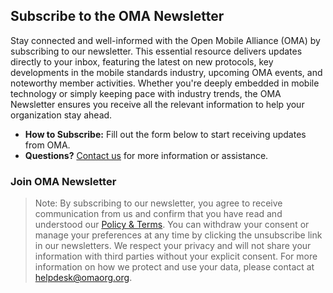 ## Subscribe to the OMA Newsletter

Stay connected and well-informed with the Open Mobile Alliance (OMA) by subscribing to our newsletter. This essential resource delivers updates directly to your inbox, featuring the latest on new protocols, key developments in the mobile standards industry, upcoming OMA events, and noteworthy member activities. Whether you're deeply embedded in mobile technology or simply keeping pace with industry trends, the OMA Newsletter ensures you receive all the relevant information to help your organization stay ahead.

- **How to Subscribe:** Fill out the form below to start receiving updates from OMA.
- **Questions?** [Contact us](/contact_us) for more information or assistance.

### Join OMA Newsletter

<script charset="utf-8" type="text/javascript" src="//js.hsforms.net/forms/embed/v2.js"></script>
<script>
  hbspt.forms.create({
    region: "na1",
    portalId: "21247113",
    formId: "56969656-646b-423d-98af-133ab4c4e2dd"
  });
</script>


> Note: By subscribing to our newsletter, you agree to receive communication from us and confirm that you have read and understood our [Policy & Terms](/omaspecworks/about/policies-terms). You can withdraw your consent or manage your preferences at any time by clicking the unsubscribe link in our newsletters. We respect your privacy and will not share your information with third parties without your explicit consent. For more information on how we protect and use your data, please contact at [helpdesk@omaorg.org](mailto:helpdesk@omaorg.org).